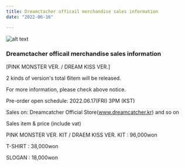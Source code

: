 ```yaml
---
title: Dreamctacher officail merchandise sales information
date: "2022-06-16"

---
```



![alt text](https://cafe24img.poxo.com/dcofficial/file_data/dcofficial/2022/06/16/0acb65bc966839ca82e730bd34927825.jpeg)

### Dreamctacher officail merchandise sales information

[PINK MONSTER VER. / DREAM KISS VER.] 

2 kinds of version's total 6item will be released.

For more information, please check above notice.

 

Pre-order open schedule: 2022.06.17(FRI) 3PM (KST)

 

Sales on: Dreamcatcher Official Store(www.dreamcatcher.kr) and so on



Sales item & price (include vat)

PINK MONSTER VER. KIT / DRAEM KISS VER. KIT : 96,000won

T-SHIRT : 38,000won

SLOGAN : 18,000won


